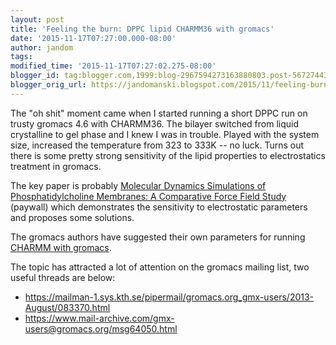 ```yaml
---
layout: post
title: 'Feeling the burn: DPPC lipid CHARMM36 with gromacs'
date: '2015-11-17T07:27:00.000-08:00'
author: jandom
tags: 
modified_time: '2015-11-17T07:27:02.275-08:00'
blogger_id: tag:blogger.com,1999:blog-2967594273163880803.post-5672744347438204076
blogger_orig_url: https://jandomanski.blogspot.com/2015/11/feeling-burn-dppc-lipid-charmm36-with.html
---
```


The "oh shit" moment came when I started running a short DPPC run on trusty gromacs 4.6 with CHARMM36. The bilayer switched from liquid crystalline to gel phase and I knew I was in trouble. Played with the system size, increased the temperature from 323 to 333K -- no luck. Turns out there is some pretty strong sensitivity of the lipid properties to electrostatics treatment in gromacs.

The key paper is probably [Molecular Dynamics Simulations of Phosphatidylcholine Membranes: A Comparative Force Field Study](http://pubs.acs.org/doi/full/10.1021/ct3003157) (paywall) which demonstrates the sensitivity to electrostatic parameters and proposes some solutions.

The gromacs authors have suggested their own parameters for running [CHARMM with gromacs](http://www.gromacs.org/Documentation/Terminology/Force_Fields/CHARMM). 

The topic has attracted a lot of attention on the gromacs mailing list, two useful threads are below:
- https://mailman-1.sys.kth.se/pipermail/gromacs.org_gmx-users/2013-August/083370.html
- https://www.mail-archive.com/gmx-users@gromacs.org/msg64050.html